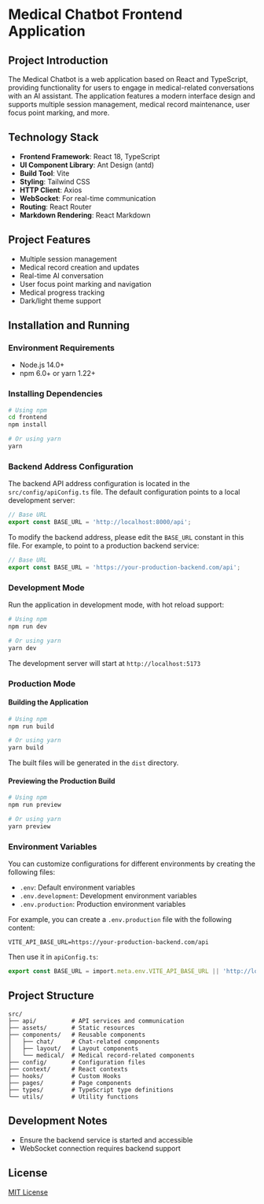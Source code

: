 # Medical Chatbot Frontend Application

## Project Introduction

The Medical Chatbot is a web application based on React and TypeScript, providing functionality for users to engage in medical-related conversations with an AI assistant. The application features a modern interface design and supports multiple session management, medical record maintenance, user focus point marking, and more.

## Technology Stack

- **Frontend Framework**: React 18, TypeScript
- **UI Component Library**: Ant Design (antd)
- **Build Tool**: Vite
- **Styling**: Tailwind CSS
- **HTTP Client**: Axios
- **WebSocket**: For real-time communication
- **Routing**: React Router
- **Markdown Rendering**: React Markdown

## Project Features

- Multiple session management
- Medical record creation and updates
- Real-time AI conversation
- User focus point marking and navigation
- Medical progress tracking
- Dark/light theme support

## Installation and Running

### Environment Requirements

- Node.js 14.0+
- npm 6.0+ or yarn 1.22+

### Installing Dependencies

```bash
# Using npm
cd frontend
npm install

# Or using yarn
yarn
```

### Backend Address Configuration

The backend API address configuration is located in the `src/config/apiConfig.ts` file. The default configuration points to a local development server:

```typescript
// Base URL
export const BASE_URL = 'http://localhost:8000/api';
```

To modify the backend address, please edit the `BASE_URL` constant in this file. For example, to point to a production backend service:

```typescript
// Base URL
export const BASE_URL = 'https://your-production-backend.com/api';
```

### Development Mode

Run the application in development mode, with hot reload support:

```bash
# Using npm
npm run dev

# Or using yarn
yarn dev
```

The development server will start at `http://localhost:5173`

### Production Mode

#### Building the Application

```bash
# Using npm
npm run build

# Or using yarn
yarn build
```

The built files will be generated in the `dist` directory.

#### Previewing the Production Build

```bash
# Using npm
npm run preview

# Or using yarn
yarn preview
```

### Environment Variables

You can customize configurations for different environments by creating the following files:

- `.env`: Default environment variables
- `.env.development`: Development environment variables
- `.env.production`: Production environment variables

For example, you can create a `.env.production` file with the following content:

```
VITE_API_BASE_URL=https://your-production-backend.com/api
```

Then use it in `apiConfig.ts`:

```typescript
export const BASE_URL = import.meta.env.VITE_API_BASE_URL || 'http://localhost:8000/api';
```

## Project Structure

```
src/
├── api/          # API services and communication
├── assets/       # Static resources
├── components/   # Reusable components
│   ├── chat/     # Chat-related components
│   ├── layout/   # Layout components
│   └── medical/  # Medical record-related components
├── config/       # Configuration files
├── context/      # React contexts
├── hooks/        # Custom Hooks
├── pages/        # Page components
├── types/        # TypeScript type definitions
└── utils/        # Utility functions
```

## Development Notes

- Ensure the backend service is started and accessible
- WebSocket connection requires backend support

## License

[MIT License](LICENSE)
